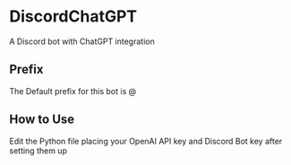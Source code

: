 # DiscordChatGPT
A Discord bot with ChatGPT integration

## Prefix
The Default prefix for this bot is @

## How to Use
Edit the Python file placing your OpenAI API key and Discord Bot key after setting them up
